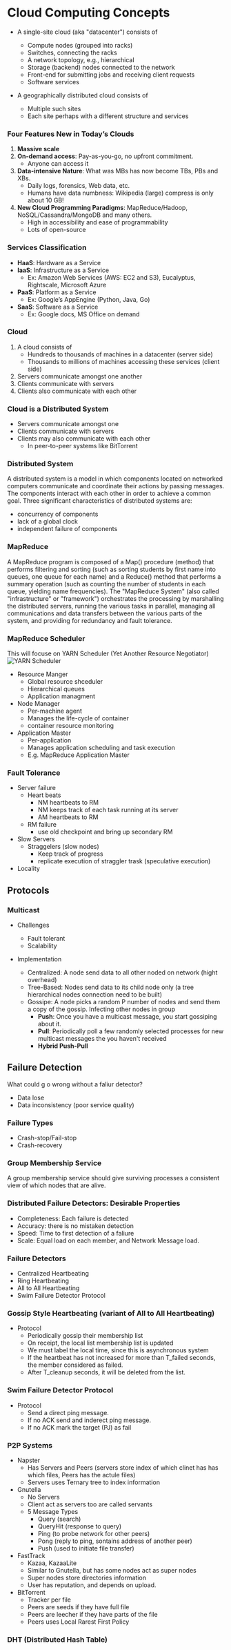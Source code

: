 # Cloud Computing Concepts

* A single-site cloud (aka "datacenter") consists of
    * Compute nodes (grouped into racks)
    * Switches, connecting the racks
    * A network topology, e.g., hierarchical
    * Storage (backend) nodes connected to the network
    * Front-end for submitting jobs and receiving client requests
    * Software services

* A geographically distributed cloud consists of
    * Multiple such sites
    * Each site perhaps with a different structure and services

### Four Features New in Today’s Clouds  
1. __Massive scale__  
2. __On-demand access__: Pay-as-you-go, no upfront commitment.  
    * Anyone can access it  
3. __Data-intensive Nature__: What was MBs has now become TBs, PBs and XBs.  
    * Daily logs, forensics, Web data, etc.  
    * Humans have data numbness: Wikipedia (large) compress is only about 10 GB!  
4. __New Cloud Programming Paradigms__: MapReduce/Hadoop, NoSQL/Cassandra/MongoDB and many others.  
    * High in accessibility and ease of programmability  
    * Lots of open-source  

### Services Classification
* __HaaS__: Hardware as a Service
* __IaaS__: Infrastructure as a Service
    * Ex: Amazon Web Services (AWS: EC2 and S3), Eucalyptus, Rightscale, Microsoft Azure
* __PaaS__: Platform as a Service
    * Ex: Google’s AppEngine (Python, Java, Go)
* __SaaS__: Software as a Service
    * Ex: Google docs, MS Office on demand

### Cloud 
1. A cloud consists of  
    * Hundreds to thousands of machines in a datacenter (server side)  
    * Thousands to millions of machines accessing these services (client side)  
2. Servers communicate amongst one another  
3. Clients communicate with servers  
4. Clients also communicate with each other  

### Cloud is a Distributed System
* Servers communicate amongst one  
* Clients communicate with servers  
* Clients may also communicate with each other  
   * In peer-to-peer systems like BitTorrent  

### Distributed System  
A distributed system is a model in which components located on networked computers communicate and coordinate their actions by passing messages. The components interact with each other in order to achieve a common goal. Three significant characteristics of distributed systems are:
  * concurrency of components  
  * lack of a global clock 
  * independent failure of components

### MapReduce  
A MapReduce program is composed of a Map() procedure (method) that performs filtering and sorting (such as sorting students by first name into queues, one queue for each name) and a Reduce() method that performs a summary operation (such as counting the number of students in each queue, yielding name frequencies). The "MapReduce System" (also called "infrastructure" or "framework") orchestrates the processing by marshalling the distributed servers, running the various tasks in parallel, managing all communications and data transfers between the various parts of the system, and providing for redundancy and fault tolerance.

### MapReduce Scheduler  
This will focuse on YARN Scheduler (Yet Another Resource Negotiator)
![YARN Scheduler](https://github.com/amroibrahim/Notes/blob/master/Images/CloudComputingConcepts/YARN_Scheduler.png)
* Resource Manger  
   * Global resource shceduler  
   * Hierarchical queues  
   * Application managment  
* Node Manager  
   * Per-machine agent  
   * Manages the life-cycle of container  
   * container resource monitoring  
* Application Master  
   * Per-application  
   * Manages application scheduling and task execution  
   * E.g. MapReduce Application Master  

### Fault Tolerance
* Server failure
   * Heart beats 
      * NM heartbeats to RM  
      * NM keeps track of each task running at its server  
      * AM heartbeats to RM  
   * RM failure
      * use old checkpoint and bring up secondary RM
* Slow Servers
   * Straggelers (slow nodes)
      * Keep track of progress
      * replicate execution of straggler trask (speculative execution)
* Locality

## Protocols  
### Multicast  
* Challenges  
   * Fault tolerant  
   * Scalability  

* Implementation  
   * Centralized: A node send data to all other noded on network (hight overhead)  
   * Tree-Based: Nodes send data to its child node only (a tree hierarchical nodes connection need to be built)  
   * Gossipe: A node picks a random P number of nodes and send them a copy of the gossip. Infecting other nodes in group  
      * __Push__: Once you have a multicast message, you start gossiping about it.
      * __Pull__: Periodically poll a few randomly selected processes for new multicast messages the you haven't received
      * __Hybrid Push-Pull__

## Failure Detection
What could g o wrong without a faliur detector?
* Data lose
* Data inconsistency (poor service quality)

### Failure Types
* Crash-stop/Fail-stop
* Crash-recovery

### Group Membership Service
A group membership service should give surviving processes a consistent view of which nodes that are alive.  

### Distributed Failure Detectors: Desirable Properties
* Completeness: Each failure is detected
* Accuracy: there is no mistaken detection
* Speed: Time to first detection of a faliure
* Scale: Equal load on each member, and Network Message load.

### Failure Detectors
* Centralized Heartbeating
* Ring Heartbeating
* All to All Heartbeating
* Swim Failure Detector Protocol

### Gossip Style Heartbeating (variant of All to All Heartbeating)
* Protocol
   * Periodically gossip their membership list
   * On receipt, the local list membership list is updated
   * We must label the local time, since this is asynchronous system
   * If the heartbeat has not increased for more than T_failed seconds, the member considered as failed.
   * After T_cleanup seconds, it will be deleted from the list.

### Swim Failure Detector Protocol
* Protocol
   * Send a direct ping message.
   * If no ACK send and inderect ping message.
   * If no ACK mark the target (PJ) as fail

### P2P Systems  
* Napster
   * Has Servers and Peers (servers store index of which clinet has has which files, Peers has the actule files)
   * Servers uses Ternary tree to index information
* Gnutella  
   * No Servers  
   * Client act as servers too are called servants  
   * 5 Message Types
      * Query (search)  
      * QueryHit (response to query)  
      * Ping (to probe network for other peers)  
      * Pong (reply to ping, sontains address of another peer)  
      * Push (used to initiate file transfer)  
* FastTrack
   * Kazaa, KazaaLite  
   * Similar to Gnutella, but has some nodes act as super nodes  
   * Super nodes store directories information  
   * User has reputation, and depends on upload.  
* BitTorrent  
   * Tracker per file  
   * Peers are seeds if they have full file  
   * Peers are leecher if they have parts of the file  
   * Peers uses Local Rarest First Policy  
   
### DHT (Distributed Hash Table)
